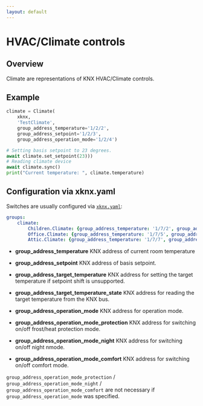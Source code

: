 ```yaml
---
layout: default
---
```


# [](#header-1)HVAC/Climate controls

## [](#header-2)Overview

Climate are representations of KNX HVAC/Climate controls.

## [](#header-2)Example

```python
climate = Climate(
    xknx,
    'TestClimate',
    group_address_temperature='1/2/2',
    group_address_setpoint='1/2/3',
    group_address_operation_mode='1/2/4')

# Setting basis setpoint to 23 degrees.
await climate.set_setpoint(23)))
# Reading climate device
await climate.sync()
print("Current temperature: ", climate.temperature)
``` 

## [](#header-2)Configuration via **xknx.yaml**

Switches are usually configured via [`xknx.yaml`](/configuration):

```yaml
groups:
    climate:
        Children.Climate: {group_address_temperature: '1/7/2', group_address_setpoint: '1/7/3', group_address_target_temperature: '1/7/4'}
        Office.Climate: {group_address_temperature: '1/7/5', group_address_operation_mode: '1/7/6'}
        Attic.Climate: {group_address_temperature: '1/7/7', group_address_operation_mode_protection: '1/7/8', group_address_operation_mode_night: '1/7/9', group_address_operation_mode_comfort: '1/7/10'}
```

* **group_address_temperature** KNX address of current room temperature
* **group_address_setpoint** KNX address of basis setpoint.
* **group_address_target_temperature** KNX address for setting the target temperature if setpoint shift is unsupported.
* **group_address_target_temperature_state** KNX address for reading the target temperature from the KNX bus.
* **group_address_operation_mode** KNX address for operation mode.

* **group_address_operation_mode_protection** KNX address for switching on/off frost/heat protection mode.
* **group_address_operation_mode_night** KNX address for switching on/off night nmode.
* **group_address_operation_mode_comfort** KNX address for switching on/off comfort mode.

`group_address_operation_mode_protection` / `group_address_operation_mode_night` / `group_address_operation_mode_comfort` are not necessary if `group_address_operation_mode` was specified.
